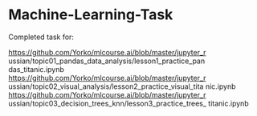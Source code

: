 # Machine-Learning-Task
Completed task for:

https://github.com/Yorko/mlcourse.ai/blob/master/jupyter_r
ussian/topic01_pandas_data_analysis/lesson1_practice_pan
das_titanic.ipynb
https://github.com/Yorko/mlcourse.ai/blob/master/jupyter_r
ussian/topic02_visual_analysis/lesson2_practice_visual_tita
nic.ipynb
https://github.com/Yorko/mlcourse.ai/blob/master/jupyter_r
ussian/topic03_decision_trees_knn/lesson3_practice_trees_
titanic.ipynb

